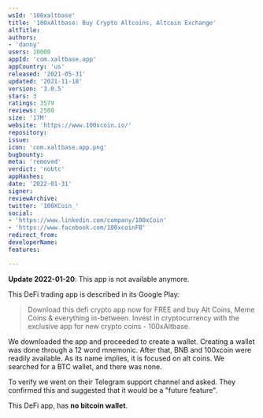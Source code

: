 ```yaml
---
wsId: '100xaltbase'
title: '100xAltbase: Buy Crypto Altcoins, Altcoin Exchange'
altTitle: 
authors:
- 'danny'
users: 10000
appId: 'com.xaltbase.app'
appCountry: 'us'
released: '2021-05-31'
updated: '2021-11-18'
version: '3.0.5'
stars: 3
ratings: 3579
reviews: 2580
size: '17M'
website: 'https://www.100xcoin.io/'
repository: 
issue: 
icon: 'com.xaltbase.app.png'
bugbounty: 
meta: 'removed'
verdict: 'nobtc'
appHashes: 
date: '2022-01-31'
signer: 
reviewArchive: 
twitter: '100XCoin_'
social:
- 'https://www.linkedin.com/company/100xCoin'
- 'https://www.facebook.com/100xcoinFB'
redirect_from: 
developerName: 
features: 

---
```


**Update 2022-01-20**: This app is not available anymore.

This DeFi trading app is described in its Google Play:

> Download this defi crypto app now for FREE and buy Alt Coins, Meme Coins & everything in-between. Invest in cryptocurrency with the exclusive app for new crypto coins - 100xAltbase.

We downloaded the app and proceeded to create a wallet. Creating a wallet was done through a 12 word mnemonic. After that, BNB and 100xcoin were readily available. As its name implies, it is focused on alt coins. We searched for a BTC wallet, and there was none. 

To verify we went on their Telegram support channel and asked. They confirmed this and suggested that it would be a "future feature".

This DeFi app, has **no bitcoin wallet**. 

